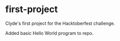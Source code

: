 # first-project

Clyde's first project for the Hacktoberfest challenge.


Added basic Hello World program to repo. 

